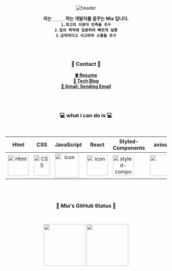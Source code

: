 <div align=center>
 
![header](https://capsule-render.vercel.app/api?type=Waving&color=auto&width=100&height=100&section=header&text=💻🍀🤍🎸%20&fontSize=20&&fontAlign=85)
 
</div>

<div align=center>

  **저는**  `_____`  **하는 개발자를 꿈꾸는 Mia 입니다.**</br>
   **`1.최고의 이용자 만족을 추구`** </br>
   **`2.일의 목적에 집중하여 빠르게 실행`** </br>
   **`3.긍적적이고 사고하며 소통을 추구`** </br>


</br>
</br>


### 🎸 Contact 🎸

  **[🍀 Resume ](https://mia-oh.github.io/resume/index.html)** </br>
  **[🍋 Tech Blog ](https://mia-oh.github.io/resume/index.html)** </br>
  **<a href="mailto:songmiaoh@gmail.com" target="_blank" rel="noreferrer">📧 Gmail: Sending Email</a>**
  
</div>


</br>
</br>

  
<div align=center>  
  
 ### 💻 what i can do is 💻
 
 <br />

 |Html|CSS|JavaScript|React|Styled-<br>Components|axios|Redux|React-Router|
 |:---:|:---:|:---:|:---:|:---:|:---:|:---:|:---:|
 |<img alt="Html" src ="https://upload.wikimedia.org/wikipedia/commons/thumb/6/61/HTML5_logo_and_wordmark.svg/440px-HTML5_logo_and_wordmark.svg.png" width="65" height="65" />|<div style="display: flex; align-items: flex-start;"><img src="https://user-images.githubusercontent.com/111227745/210204643-4c3d065c-59ec-481d-ac13-cea795730835.png" alt="CSS" width="50" height="65" /></div>|<div style="display: flex; align-items: flex-start;"><img src="https://techstack-generator.vercel.app/js-icon.svg" alt="icon" width="75" height="75" /></div>|<div style="display: flex; align-items: flex-start;"><img src="https://techstack-generator.vercel.app/react-icon.svg" alt="icon" width="65" height="65" /></div>|<div style="display: flex; align-items: flex-start;"><img src="https://styled-components.com/logo.png" alt="styled-components icon" width="65" height="65" /></div>|<div style="display: flex; align-items: flex-start;"><img src="https://axios-http.com/assets/logo.svg" width="65" height="65"/></div>|<div style="display: flex; align-items: flex-start;"><img src="https://user-images.githubusercontent.com/116049579/228498619-e4cce636-7f90-470a-892f-bca7ed692b5c.png" width="65" height="65"/></div>|<div style="display: flex; align-items: flex-start;"><img src="https://noticon-static.tammolo.com/dgggcrkxq/image/upload/v1613067325/noticon/s3rk0c6rkpdkrxwhb4hv.png" width="65" height="65"/></div>|
  
  
  </br>
  </br>


 ### 🤍 Mia's GitHub Status 🤍

 <br />

<img src="https://github-readme-stats.vercel.app/api?username=Mia-Oh&show_icons=true&theme=radical" height="130">  <img src="https://github-readme-stats.vercel.app/api/top-langs/?username=Mia-Oh&layout=compact" height="130">

</div>


